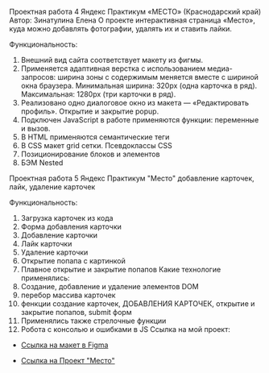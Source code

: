 Проектная работа 4 Яндекс Практикум 
«МЕСТО» (Краснодарский край)
Автор: Зинатулина Елена
О проекте
интерактивная страница «Место», куда можно добавлять фотографии, удалять их и ставить лайки.

Функциональность:
1.	Внешний вид сайта соответствует макету из фигмы.
2.	Применяется адаптивная верстка с использованием медиа-запросов: ширина зоны с содержимым меняется вместе с шириной окна браузера. Минимальная ширина: 320px (одна карточка в ряд). Максимальная: 1280px (три карточки в ряд).
3.	Реализовано одно диалоговое окно из макета — «Редактировать профиль». Открытие и закрытие popup.
4.	Подключен JavaScript в работе применяются функции: переменные и вызов.
5.	В HTML применяются семантические теги
6.	В CSS макет grid сетки. Псевдоклассы CSS
7.	Позиционирование блоков и элементов
8.	БЭМ Nested


Проектная работа 5 Яндекс Практикум
"Место" добавление карточек, лайк, удаление карточек

Функциональность:
1. Загрузка карточек из кода
2. Форма добавления карточки
3. Добавление карточки
4. Лайк карточки
5. Удаление карточки
6. Открытие попапа с картинкой
7. Плавное открытие и закрытие попапов
Какие технологие применялись:
1. Создание, добавление и удаление элементов DOM
2. перебор массива карточек
3. фенкции создание карточек, ДОБАВЛЕНИЯ КАРТОЧЕК, открытие и закрытие попапов, submit форм
4. Применялись также стрелочные функции
5. Робота с консолью и ошибками в JS
Ссылка на мой проект:

* [Ссылка на макет в Figma](https://www.figma.com/file/2cn9N9jSkmxD84oJik7xL7/JavaScript.-Sprint-4?node-id=0%3A1)

* [Ссылка на Проект "Место"](https://elena1983-zinatylina.github.io/mesto)

